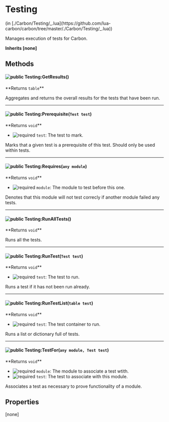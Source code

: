 <link href="../../style.css" rel="stylesheet" type="text/css"/>
<h1 class="class-title">Testing</h1>
<span class="file-link">(in [./Carbon/Testing/_.lua](https://github.com/lua-carbon/carbon/tree/master/./Carbon/Testing/_.lua))</span><br/>

Manages execution of tests for Carbon.

**Inherits [none]**

## Methods
<h4 class="method-name"><img class="doc-image" alt="public" src="https://img.shields.io/badge/ -public-11b237.svg?style=flat-square" />  Testing:GetResults()</h4>
**<span class="method-returns">Returns <code>table</code></span>**



Aggregates and returns the overall results for the tests that have been run.

<hr/>
<h4 class="method-name"><img class="doc-image" alt="public" src="https://img.shields.io/badge/ -public-11b237.svg?style=flat-square" />  Testing:Prerequisite(<code>Test test</code>)</h4>
**<span class="method-returns">Returns <code>void</code></span>**

- <img class="doc-image" alt="required" src="https://img.shields.io/badge/%20-required-ff9600.svg?style=flat-square" />  `test`: The test to mark.

Marks that a given test is a prerequisite of this test.
Should only be used within tests.

<hr/>
<h4 class="method-name"><img class="doc-image" alt="public" src="https://img.shields.io/badge/ -public-11b237.svg?style=flat-square" />  Testing:Requires(<code>any module</code>)</h4>
**<span class="method-returns">Returns <code>void</code></span>**

- <img class="doc-image" alt="required" src="https://img.shields.io/badge/%20-required-ff9600.svg?style=flat-square" />  `module`: The module to test before this one.

Denotes that this module will not test correcly if another module failed any tests.

<hr/>
<h4 class="method-name"><img class="doc-image" alt="public" src="https://img.shields.io/badge/ -public-11b237.svg?style=flat-square" />  Testing:RunAllTests()</h4>
**<span class="method-returns">Returns <code>void</code></span>**



Runs all the tests.

<hr/>
<h4 class="method-name"><img class="doc-image" alt="public" src="https://img.shields.io/badge/ -public-11b237.svg?style=flat-square" />  Testing:RunTest(<code>Test test</code>)</h4>
**<span class="method-returns">Returns <code>void</code></span>**

- <img class="doc-image" alt="required" src="https://img.shields.io/badge/%20-required-ff9600.svg?style=flat-square" />  `test`: The test to run.

Runs a test if it has not been run already.

<hr/>
<h4 class="method-name"><img class="doc-image" alt="public" src="https://img.shields.io/badge/ -public-11b237.svg?style=flat-square" />  Testing:RunTestList(<code>table test</code>)</h4>
**<span class="method-returns">Returns <code>void</code></span>**

- <img class="doc-image" alt="required" src="https://img.shields.io/badge/%20-required-ff9600.svg?style=flat-square" />  `test`: The test container to run.

Runs a list or dictionary full of tests.

<hr/>
<h4 class="method-name"><img class="doc-image" alt="public" src="https://img.shields.io/badge/ -public-11b237.svg?style=flat-square" />  Testing:TestFor(<code>any module, Test test</code>)</h4>
**<span class="method-returns">Returns <code>void</code></span>**

- <img class="doc-image" alt="required" src="https://img.shields.io/badge/%20-required-ff9600.svg?style=flat-square" />  `module`: The module to associate a test wtith.
- <img class="doc-image" alt="required" src="https://img.shields.io/badge/%20-required-ff9600.svg?style=flat-square" />  `test`: The test to associate with this module.

Associates a test as necessary to prove functionality of a module.


## Properties
[none]
